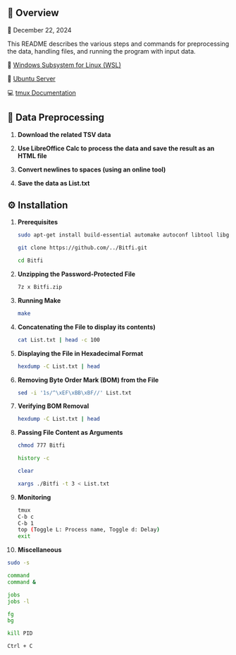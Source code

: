 ## 📌 Overview


📅 December 22, 2024


This README describes the various steps and commands for preprocessing the data, handling files, and running the program with input data.

📁 [Windows Subsystem for Linux (WSL)](https://ubuntu.com/desktop/wsl)


📀 [Ubuntu Server](https://ubuntu.com/download/server)


💻 [tmux Documentation](https://github.com/tmux/tmux/wiki/Getting-Started)



## 🔌 Data Preprocessing

1. **Download the related TSV data**  

2. **Use LibreOffice Calc to process the data and save the result as an HTML file**  

3. **Convert newlines to spaces (using an online tool)**  

4. **Save the data as List.txt**  



## ⚙️ Installation


1. **Prerequisites**

   ```bash
   sudo apt-get install build-essential automake autoconf libtool libgmp3-dev p7zip-full
   ```

   ```bash
   git clone https://github.com/../Bitfi.git
   ```

   ```bash
   cd Bitfi
   ```

2. **Unzipping the Password-Protected File**  

   ```bash
   7z x Bitfi.zip
   ```

3. **Running Make**  

   ```bash
   make
   ```

4. **Concatenating the File to display its contents)**  

   ```bash
   cat List.txt | head -c 100
   ```

5. **Displaying the File in Hexadecimal Format**  

   ```bash
   hexdump -C List.txt | head
   ```

6. **Removing Byte Order Mark (BOM) from the File**  

   ```bash
   sed -i '1s/^\xEF\xBB\xBF//' List.txt
   ```

7. **Verifying BOM Removal** 

   ```bash
   hexdump -C List.txt | head
   ```

8. **Passing File Content as Arguments**

   ```bash
   chmod 777 Bitfi
   ```

   ```bash
   history -c
   ```

   ```bash
   clear
   ```

   ```bash
   xargs ./Bitfi -t 3 < List.txt
   ```

9. **Monitoring**

   ```bash
   tmux
   C-b c
   C-b 1
   top (Toggle L: Process name, Toggle d: Delay)
   exit
   ```

10. **Miscellaneous**

   ```bash
   sudo -s
   ```

   ```bash
   command
   command &
   ```

   ```bash
   jobs
   jobs -l
   ```

   ```bash
   fg
   bg
   ```
   
   ```bash
   kill PID
   ```

   ```bash
   Ctrl + C
   ```
